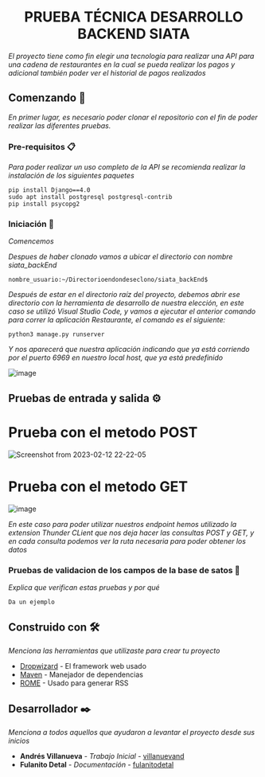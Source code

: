 <h1 align="center"> PRUEBA TÉCNICA DESARROLLO BACKEND SIATA </h1>

_El proyecto tiene como fin elegir una tecnología para realizar una API para una cadena de restaurantes en la cual se pueda realizar los pagos y adicional también poder ver el historial de pagos realizados_

## Comenzando 🚀

_En primer lugar, es necesario poder clonar el repositorio con el fin de poder realizar las diferentes pruebas._

### Pre-requisitos 📋

_Para poder realizar un uso completo de la API se recomienda realizar la instalación de los siguientes paquetes_

```
pip install Django==4.0
sudo apt install postgresql postgresql-contrib
pip install psycopg2
```

### Iniciación 🔧

_Comencemos_

_Despues de haber clonado vamos a ubicar el directorio con nombre siata_backEnd_

```
nombre_usuario:~/Directorioendondeseclono/siata_backEnd$
```

_Después de estar en el directorio raíz del proyecto, debemos abrir ese directorio con la herramienta de desarrollo de nuestra elección, en este caso se utilizó Visual Studio Code, y vamos a ejecutar el anterior comando para correr la aplicación Restaurante, el comando es el siguiente:_

```
python3 manage.py runserver
```

_Y nos aparecerá que nuestra aplicación indicando que ya está corriendo por el puerto 6969 en nuestro local host, que ya está predefinido_

![image](https://user-images.githubusercontent.com/98775024/218368296-51e02f61-7ff4-4136-8732-3337a13bf30f.png)


## Pruebas de entrada y salida ⚙️

# Prueba con el metodo POST

![Screenshot from 2023-02-12 22-22-05](https://user-images.githubusercontent.com/98775024/218368544-440d30f3-f4de-4ebf-927c-06e48e516561.png)

# Prueba con el metodo GET

![image](https://user-images.githubusercontent.com/98775024/218368730-5967f2cb-c212-48a4-9c0a-29360d475380.png)

_En este caso para poder utilizar nuestros endpoint hemos utilizado la extension Thunder CLient que nos deja hacer las consultas POST y GET, y en cada consulta podemos ver la ruta necesaria para poder obtener los datos_

### Pruebas de validacion de los campos de la base de satos 🔩

_Explica que verifican estas pruebas y por qué_

```
Da un ejemplo
```

## Construido con 🛠️

_Menciona las herramientas que utilizaste para crear tu proyecto_

* [Dropwizard](http://www.dropwizard.io/1.0.2/docs/) - El framework web usado
* [Maven](https://maven.apache.org/) - Manejador de dependencias
* [ROME](https://rometools.github.io/rome/) - Usado para generar RSS

## Desarrollador ✒️

_Menciona a todos aquellos que ayudaron a levantar el proyecto desde sus inicios_

* **Andrés Villanueva** - *Trabajo Inicial* - [villanuevand](https://github.com/villanuevand)
* **Fulanito Detal** - *Documentación* - [fulanitodetal](#fulanito-de-tal)
